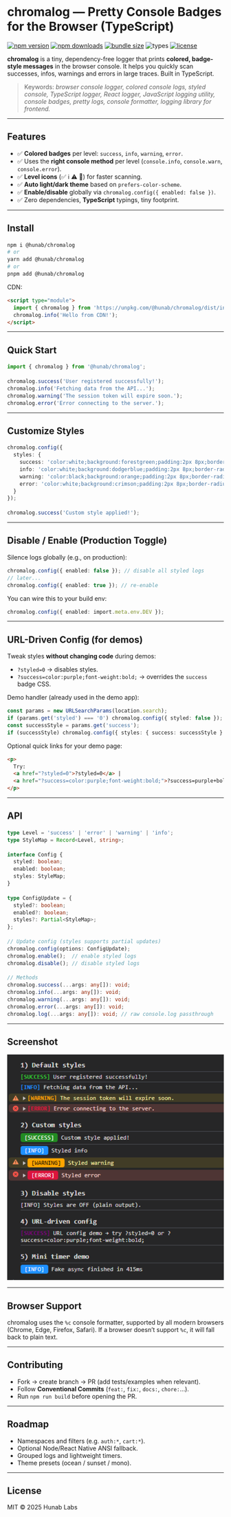 
# chromalog — Pretty Console Badges for the Browser (TypeScript)
[![npm version](https://img.shields.io/npm/v/@hunab/chromalog.svg)](https://www.npmjs.com/package/@hunab/chromalog)
[![npm downloads](https://img.shields.io/npm/dm/@hunab/chromalog.svg)](https://www.npmjs.com/package/@hunab/chromalog)
[![bundle size](https://img.shields.io/bundlephobia/minzip/@hunab/chromalog.svg)](https://bundlephobia.com/package/@hunab/chromalog)
![types](https://img.shields.io/badge/TypeScript-ready-blue)
[![license](https://img.shields.io/badge/license-MIT-black.svg)](#license)

**chromalog** is a tiny, dependency-free logger that prints **colored, badge-style messages** in the browser console. It helps you quickly scan successes, infos, warnings and errors in large traces. Built in TypeScript.

> Keywords: *browser console logger, colored console logs, styled console, TypeScript logger, React logger, JavaScript logging utility, console badges, pretty logs, console formatter, logging library for frontend.*

---

## Features
- ✅ **Colored badges** per level: `success`, `info`, `warning`, `error`.
- ✅ Uses the **right console method** per level (`console.info`, `console.warn`, `console.error`).
- ✅ **Level icons** (✅ ℹ️ ⚠️ 🛑) for faster scanning.
- ✅ **Auto light/dark theme** based on `prefers-color-scheme`.
- ✅ **Enable/disable** globally via `chromalog.config({ enabled: false })`.
- ✅ Zero dependencies, **TypeScript** typings, tiny footprint.

---

## Install

```bash
npm i @hunab/chromalog
# or
yarn add @hunab/chromalog
# or
pnpm add @hunab/chromalog
```

CDN:
```html
<script type="module">
  import { chromalog } from 'https://unpkg.com/@hunab/chromalog/dist/index.es.js';
  chromalog.info('Hello from CDN!');
</script>
```

---

## Quick Start

```ts
import { chromalog } from '@hunab/chromalog';

chromalog.success('User registered successfully!');
chromalog.info('Fetching data from the API...');
chromalog.warning('The session token will expire soon.');
chromalog.error('Error connecting to the server.');
```

---

## Customize Styles

```ts
chromalog.config({
  styles: {
    success: 'color:white;background:forestgreen;padding:2px 8px;border-radius:4px;',
    info: 'color:white;background:dodgerblue;padding:2px 8px;border-radius:4px;',
    warning: 'color:black;background:orange;padding:2px 8px;border-radius:4px;',
    error: 'color:white;background:crimson;padding:2px 8px;border-radius:4px;'
  }
});

chromalog.success('Custom style applied!');
```

---

## Disable / Enable (Production Toggle)

Silence logs globally (e.g., on production):

```ts
chromalog.config({ enabled: false }); // disable all styled logs
// later...
chromalog.config({ enabled: true }); // re-enable
```

You can wire this to your build env:

```ts
chromalog.config({ enabled: import.meta.env.DEV });
```

---

## URL-Driven Config (for demos)

Tweak styles **without changing code** during demos:

- `?styled=0` → disables styles.
- `?success=color:purple;font-weight:bold;` → overrides the `success` badge CSS.

Demo handler (already used in the demo app):

```ts
const params = new URLSearchParams(location.search);
if (params.get('styled') === '0') chromalog.config({ styled: false });
const successStyle = params.get('success');
if (successStyle) chromalog.config({ styles: { success: successStyle } });
```

Optional quick links for your demo page:

```html
<p>
  Try:
  <a href="?styled=0">?styled=0</a> |
  <a href="?success=color:purple;font-weight:bold;">?success=purple+bold</a>
</p>
```

---

## API

```ts
type Level = 'success' | 'error' | 'warning' | 'info';
type StyleMap = Record<Level, string>;

interface Config {
  styled: boolean;
  enabled: boolean;
  styles: StyleMap;
}

type ConfigUpdate = {
  styled?: boolean;
  enabled?: boolean;
  styles?: Partial<StyleMap>;
};

// Update config (styles supports partial updates)
chromalog.config(options: ConfigUpdate);
chromalog.enable();  // enable styled logs
chromalog.disable(); // disable styled logs

// Methods
chromalog.success(...args: any[]): void;
chromalog.info(...args: any[]): void;
chromalog.warning(...args: any[]): void;
chromalog.error(...args: any[]): void;
chromalog.log(...args: any[]): void; // raw console.log passthrough
```

---

## Screenshot

<p align="center">
  <img src="docs/screenshot.png" alt="chromalog console screenshot with colored badges for success, info, warning, and error" width="900" />
</p>

---

## Browser Support

chromalog uses the `%c` console formatter, supported by all modern browsers (Chrome, Edge, Firefox, Safari). If a browser doesn’t support `%c`, it will fall back to plain text.

---

## Contributing

- Fork → create branch → PR (add tests/examples when relevant).
- Follow **Conventional Commits** (`feat:`, `fix:`, `docs:`, `chore:`…).
- Run `npm run build` before opening the PR.

---

## Roadmap
- Namespaces and filters (e.g. `auth:*`, `cart:*`).
- Optional Node/React Native ANSI fallback.
- Grouped logs and lightweight timers.
- Theme presets (ocean / sunset / mono).

---

## License

MIT © 2025 Hunab Labs
